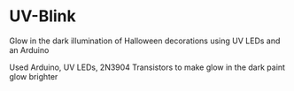 # UV-Blink
Glow in the dark illumination of Halloween decorations using UV LEDs and an Arduino

Used Arduino, UV LEDs, 2N3904 Transistors to make glow in the dark paint glow brighter 
